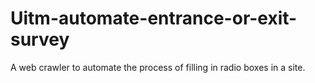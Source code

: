 # Uitm-automate-entrance-or-exit-survey
A web crawler to automate the process of filling in radio boxes in a site.
